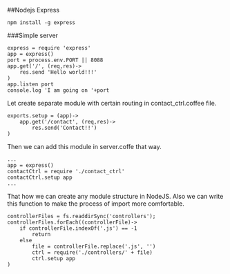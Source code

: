 ##Nodejs Express

    npm install -g express

###Simple server 

    express = require 'express'
    app = express()
    port = process.env.PORT || 8088
    app.get('/', (req,res)->
        res.send 'Hello world!!!'
    )
    app.listen port
    console.log 'I am going on '+port

Let create separate module with certain routing in contact_ctrl.coffee file.

    exports.setup = (app)->
        app.get('/contact', (req,res)->
            res.send('Contact!!')
    )

Then we can add this module in server.coffe that way.

    ...
    app = express()
    contactCtrl = require './contact_ctrl'
    contactCtrl.setup app
    ...

That how we can create any module structure in NodeJS.
Also we can write this function to make the process of import more comfortable.

    controllerFiles = fs.readdirSync('controllers');
    controllerFiles.forEach((controllerFile)->
        if controllerFile.indexOf('.js') == -1
            return
        else      
            file = controllerFile.replace('.js', '')  
            ctrl = require('./controllers/' + file) 
            ctrl.setup app   
    ) 




